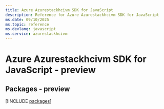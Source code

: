 ```yaml
---
title: Azure Azurestackhcivm SDK for JavaScript
description: Reference for Azure Azurestackhcivm SDK for JavaScript
ms.date: 09/10/2025
ms.topic: reference
ms.devlang: javascript
ms.service: azurestackhcivm
---
```

# Azure Azurestackhcivm SDK for JavaScript - preview
## Packages - preview
[!INCLUDE [packages](azurestackhcivm-index.md)]